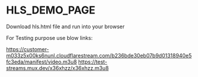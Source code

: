 # HLS_DEMO_PAGE


Download hls.html file and run into your browser

For Testing purpose use blow links:

https://customer-m033z5x00ks6nunl.cloudflarestream.com/b236bde30eb07b9d01318940e5fc3eda/manifest/video.m3u8
https://test-streams.mux.dev/x36xhzz/x36xhzz.m3u8
